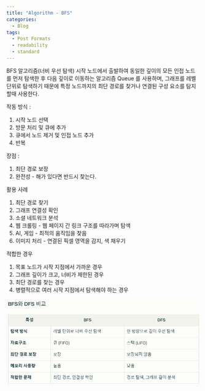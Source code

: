 ```yaml
---
title: "Algorithm - BFS"
categories:
  - Blog
tags:
  - Post Formats
  - readability
  - standard
---
```


BFS 알고리즘(너비 우선 탐색) 
  시작 노드에서 출발하여 동일한 깊이의 모든 인접 노드를 먼저 탐색한 후 다음 깊이로 이동하는 알고리즘
  Queue 를 사용하며, 그래프를 레벨 단위로 탐색하기 때문에 특정 노드까지의 최단 경로를 찾거나 연결된 구성 요소를 탐지할때 사용한다.

작동 방식 :
  1. 시작 노드 선택
  2. 방문 처리 및 큐에 추가
  3. 큐에서 노드 제거 및 인접 노드 추가
  4. 반복

장점 :
  1. 최단 경로 보장
  2. 완전성 - 해가 있다면 반드시 찾는다.

활용 사례
  1. 최단 경로 찾기
  2. 그래프 연결성 확인
  3. 소셜 네트워크 분석
  4. 웹 크롤링 - 웹 페이지 간 링크 구조를 따라가며 탐색
  5. AI, 게임 - 최적의 움직임을 찾음
  6. 이미지 처리 - 연결된 픽셀 영역을 감지, 색 채우기

적합한 경우
  1. 목표 노드가 시작 지점에서 가까운 경우
  2. 그래프 깊이가 크고, 너비가 제한된 경우
  3. 최단 경로를 찾는 경우
  4. 병렬적으로 여러 시작 지점에서 탐색해야 하는 경우

![대체 텍스트](/assets/images/BFS-DFS.png)


